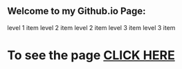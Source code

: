 ## Welcome to my Github.io Page: 
level 1 item
level 2 item
level 2 item
level 3 item
level 3 item


<!-- <h1>Here's the list of my Coursera Web-Development Assignments</h1>

# Module-2 Coding Assignment

Coursera course: HTML, CSS, and Javascript for Web Developers

# To see the output [CLICK HERE](https://codingisfun-96.github.io/Coursera-Assignments/Module-2/) -->

# To see the page [CLICK HERE](https://codingisfun-96.github.io/)

